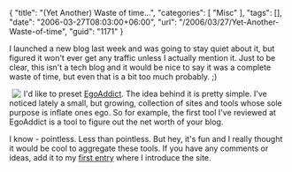 {
	"title": "(Yet Another) Waste of time...",
	"categories": [
		"Misc"
	],
	"tags": [],
	"date": "2006-03-27T08:03:00+06:00",
	"url": "/2006/03/27/Yet-Another-Waste-of-time",
	"guid": "1171"
}

I launched a new blog last week and was going to stay quiet about it, but figured it won't ever get any traffic unless I actually mention it. Just to be clear, this isn't a tech blog and it would be nice to say it was a complete waste of time, but even that is a bit too much probably. ;) 

<a href="http://www.egoaddict.com"><img src="http://ray.camdenfamily.com/images/ego.jpg" align="left" hspace="5" border="0"></a> I'd like to preset <a href="http://www.egoaddict.com">EgoAddict</a>. The idea behind it is pretty simple. I've noticed lately a small, but growing, collection of sites and tools whose sole purpose is inflate ones ego. So for example, the first tool I've reviewed at EgoAddict is a tool to figure out the net worth of your blog. 

I know - pointless. Less than pointless. But hey, it's fun and I really thought it would be cool to aggregate these tools. If you have any comments or ideas, add it to my <a href="http://www.egoaddict.com/index.cfm/2006/3/24/Welcome-can-we-talk">first entry</a> where I introduce the site.
<br clear="left">